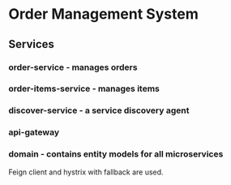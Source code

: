 # Order Management System

## Services

### order-service - manages orders

### order-items-service - manages items

### discover-service - a service discovery agent

### api-gateway 

### domain - contains entity models for all microservices

Feign client and hystrix with fallback are used.